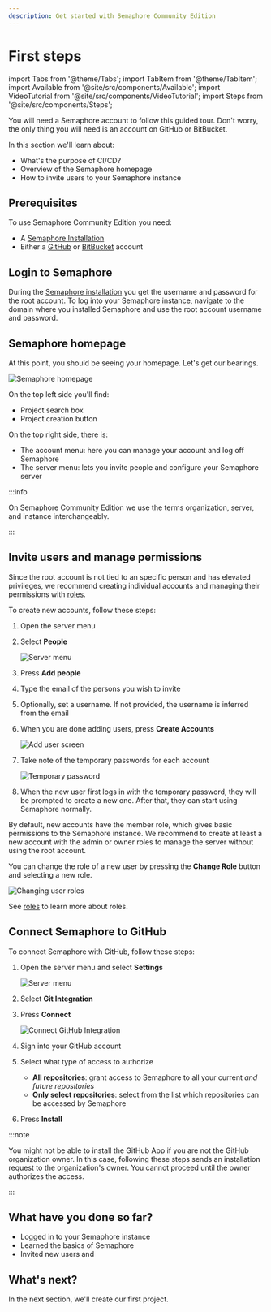 ```yaml
---
description: Get started with Semaphore Community Edition
---
```


# First steps

import Tabs from '@theme/Tabs';
import TabItem from '@theme/TabItem';
import Available from '@site/src/components/Available';
import VideoTutorial from '@site/src/components/VideoTutorial';
import Steps from '@site/src/components/Steps';

You will need a Semaphore account to follow this guided tour. Don't worry, the only thing you will need is an account on GitHub or BitBucket.

In this section we'll learn about:

- What's the purpose of CI/CD?
- Overview of the Semaphore homepage
- How to invite users to your Semaphore instance

## Prerequisites

To use Semaphore Community Edition you need:

- A [Semaphore Installation](../install)
- Either a [GitHub](https://github) or [BitBucket](https://bitbucket.org) account

## Login to Semaphore

During the [Semaphore installation](../install) you get the username and password for the root account. To log into your Semaphore instance, navigate to the domain where you installed Semaphore and use the root account username and password.

## Semaphore homepage

At this point, you should be seeing your homepage. Let's get our bearings.

![Semaphore homepage](./img/homepage.jpg)

On the top left side you'll find:

- Project search box
- Project creation button

On the top right side, there is:

- The account menu: here you can manage your account and log off Semaphore
- The server menu: lets you invite people and configure your Semaphore server

:::info

On Semaphore Community Edition we use the terms organization, server, and instance interchangeably.

:::

## Invite users and manage permissions

Since the root account is not tied to an specific person and has elevated privileges, we recommend creating individual accounts and managing their permissions with [roles](../../using-semaphore/rbac).

To create new accounts, follow these steps:

<Steps>

1. Open the server menu
2. Select **People**

    ![Server menu](./img/server-menu.jpg)

3. Press **Add people**
4. Type the email of the persons you wish to invite
5. Optionally, set a username. If not provided, the username is inferred from the email
6. When you are done adding users, press **Create Accounts**

    ![Add user screen](./img/add-user.jpg)

7. Take note of the temporary passwords for each account

    ![Temporary password](./img/temp-password.jpg)

8. When the new user first logs in with the temporary password, they will be prompted to create a new one. After that, they can start using Semaphore normally.

</Steps>

By default, new accounts have the member role, which gives basic permissions to the Semaphore instance. We recommend to create at least a new account with the admin or owner roles to manage the server without using the root account.

You can change the role of a new user by pressing the **Change Role** button and selecting a new role.

![Changing user roles](./img/change-permissions.jpg)

See [roles](../../using-semaphore/rbac) to learn more about roles.

## Connect Semaphore to GitHub

To connect Semaphore with GitHub, follow these steps:

<Steps>

1. Open the server menu and select **Settings**

    ![Server menu](./img/server-menu.jpg)

2. Select **Git Integration**
3. Press **Connect**

    ![Connect GitHub Integration](./img/github-connect-button.jpg)

4. Sign into your GitHub account
5. Select what type of access to authorize

    - **All repositories**: grant access to Semaphore to all your current *and future repositories*
    - **Only select repositories**: select from the list which repositories can be accessed by Semaphore

6. Press **Install**

</Steps>

:::note

You might not be able to install the GitHub App if you are not the GitHub organization owner. In this case, following these steps sends an installation request to the organization's owner. You cannot proceed until the owner authorizes the access.

:::

## What have you done so far?

- Logged in to your Semaphore instance
- Learned the basics of Semaphore
- Invited new users and 

## What's next?

In the next section, we'll create our first project.
